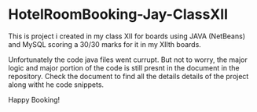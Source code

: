 # HotelRoomBooking-Jay-ClassXII
This is project i created in my class XII for boards using JAVA (NetBeans) and MySQL scoring a 30/30 marks for it in my XIIth boards.

Unfortunately the code java files went currupt. But not to worry, the major logic and major portion of the code is still presnt in the document in the repository.
Check the document to find all the details details of the project along witht he code snippets.

Happy Booking!
